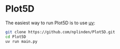 # Plot5D

The easiest way to run Plot5D is to use [uv](https://github.com/astral-sh/uv):

```sh
git clone https://github.com/nplinden/Plot5D.git
cd Plot5D
uv run main.py
``` 